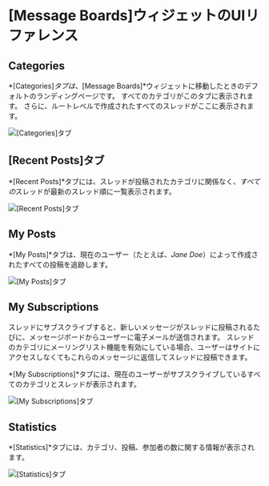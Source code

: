 # [Message Boards]ウィジェットのUIリファレンス

## Categories

*[Categories]*タブは、*[Message Boards]*ウィジェットに移動したときのデフォルトのランディングページです。 すべてのカテゴリがこのタブに表示されます。 さらに、ルートレベルで作成されたすべてのスレッドがここに表示されます。

![[Categories]タブ](./message-boards-widget-ui-reference/images/04.png)

## [Recent Posts]タブ

*[Recent Posts]*タブには、スレッドが投稿されたカテゴリに関係なく、*すべての*スレッドが最新のスレッド順に一覧表示されます。

![[Recent Posts]タブ](./message-boards-widget-ui-reference/images/03.png)

## My Posts

*[My Posts]*タブは、現在のユーザー（たとえば、*Jane Doe*）によって作成されたすべての投稿を追跡します。

![[My Posts]タブ](./message-boards-widget-ui-reference/images/02.png)

## My Subscriptions

スレッドにサブスクライブすると、新しいメッセージがスレッドに投稿されるたびに、メッセージボードからユーザーに電子メールが送信されます。 スレッドのカテゴリにメーリングリスト機能を有効にしている場合、ユーザーはサイトにアクセスしなくてもこれらのメッセージに返信してスレッドに投稿できます。

*[My Subscriptions]*タブには、現在のユーザーがサブスクライブしているすべてのカテゴリとスレッドが表示されます。

![[My Subscriptions]タブ](./message-boards-widget-ui-reference/images/05.png)

## Statistics

*[Statistics]*タブには、カテゴリ、投稿、参加者の数に関する情報が表示されます。

![[Statistics]タブ](./message-boards-widget-ui-reference/images/01.png)

